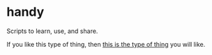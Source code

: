 # handy
Scripts to learn, use, and share.

If you like this type of thing, then [this is the type of thing](https://ko-fi.com/randallnagy) you will like.
